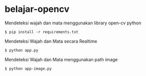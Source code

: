 # belajar-opencv
Mendeteksi wajah dan mata menggunakan library open-cv python

```
$ pip install -r requirements.txt
```

Mendeteksi Wajah dan Mata secara Realtime
```
$ python app.py
```

Mendeteksi Wajah dan Mata menggunakan path image
```
$ python app-image.py
```
